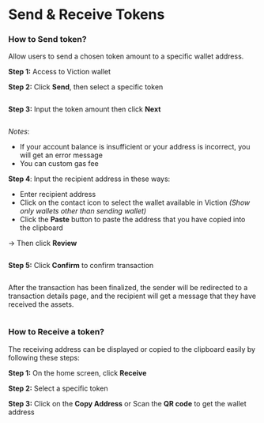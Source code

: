 # Send & Receive Tokens

### How to Send token? <a href="#how-to-send-token" id="how-to-send-token"></a>

Allow users to send a chosen token amount to a specific wallet address.

**Step 1:** Access to Viction wallet

**Step 2:** Click **Send**, then select a specific token

<figure><img src="../../../../.gitbook/assets/image.png" alt=""><figcaption></figcaption></figure>

**Step 3:** Input the token amount then click **Next**

<figure><img src="../../../../.gitbook/assets/image (1).png" alt=""><figcaption></figcaption></figure>

_Notes_:

* If your account balance is insufficient or your address is incorrect, you will get an error message
* You can custom gas fee

**Step 4**: Input the recipient address in these ways:

* Enter recipient address
* Click on the contact icon to select the wallet available in Viction _(Show only wallets other than sending wallet)_
* Click the **Paste** button to paste the address that you have copied into the clipboard

→ Then click **Review**

<figure><img src="../../../../.gitbook/assets/image (2).png" alt=""><figcaption></figcaption></figure>

**Step 5:** Click **Confirm** to confirm transaction

<figure><img src="../../../../.gitbook/assets/image (3).png" alt=""><figcaption></figcaption></figure>

After the transaction has been finalized, the sender will be redirected to a transaction details page, and the recipient will get a message that they have received the assets.

<figure><img src="../../../../.gitbook/assets/image (4).png" alt=""><figcaption></figcaption></figure>

### How to Receive a token? <a href="#how-to-receive-token" id="how-to-receive-token"></a>

The receiving address can be displayed or copied to the clipboard easily by following these steps:

**Step 1:** On the home screen, click **Receive**

**Step 2:** Select a specific token

**Step 3:** Click on the **Copy Address** or Scan the **QR code** to get the wallet address
